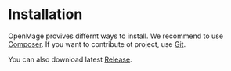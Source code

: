 # Installation

OpenMage provives differnt ways to install. We recommend to use [Composer](use-composer.md).
If you want to contribute ot project, use [Git](use-git.md).

You can also download latest [Release](use-tarball.md).
